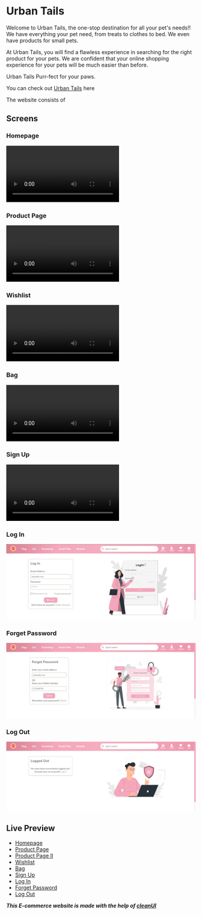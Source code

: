 # Urban Tails

Welcome to Urban Tails, the one-stop destination for all your pet's needs!!
We have everything your pet need, from treats to clothes to bed.
We even have products for small pets.

At Urban Tails, you will find a flawless experience in searching for the right product for your pets. We are confident that your online shopping experience for your pets will be much easier than before.

Urban Tails Purr-fect for your paws.

You can check out [Urban Tails](https://urban-tails.netlify.app/index.html) here

The website consists of


## Screens
### Homepage
![Homepage](/Assets/Readme/homepage.webm)

### Product Page
![Product Page](/Assets/Readme/product.webm)

### Wishlist
![Wishlist](/Assets/Readme/wishlist.webm)

### Bag
![Bag](/Assets//Readme/bag.webm)

### Sign Up
![Sign Up](/Assets/Readme/signup.webm)

### Log In
![Log In](/Assets/Readme/login.JPG)

### Forget Password
![Forget Password](/Assets/Readme/forget.JPG)

### Log Out
![Log Out](/Assets/Readme/logout.JPG)
## Live Preview

- [Homepage](https://urban-tails.netlify.app/)
- [Product Page](https://urban-tails.netlify.app/pages/dog-products/treat)
- [Product Page II](https://urban-tails.netlify.app/pages/dog-products/leash)
- [Wishlist](https://urban-tails.netlify.app/pages/wishlist)
- [Bag](https://urban-tails.netlify.app/pages/bag)
- [Sign Up](https://urban-tails.netlify.app/pages/signup)
- [Log In](https://urban-tails.netlify.app/pages/login)
- [Forget Password](https://urban-tails.netlify.app/pages/forgot)
- [Log Out](https://urban-tails.netlify.app/pages/logout)


***This E-commerce website is made with the help of [cleanUI](https://clean-ui.netlify.app/)***